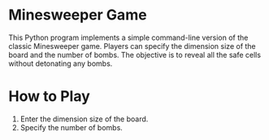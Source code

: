 # Minesweeper Game

This Python program implements a simple command-line version of the classic Minesweeper game. Players can specify the dimension size of the board and the number of bombs. The objective is to reveal all the safe cells without detonating any bombs.

# How to Play

1. Enter the dimension size of the board.
2. Specify the number of bombs.
